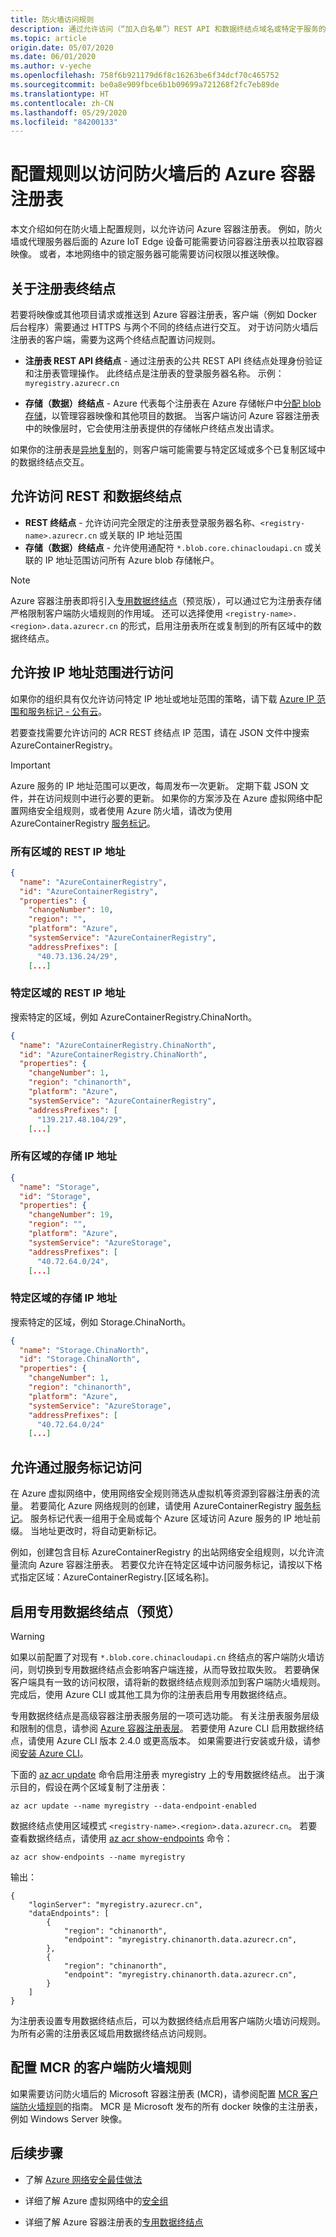 ```yaml
---
title: 防火墙访问规则
description: 通过允许访问（“加入白名单”）REST API 和数据终结点域名或特定于服务的 IP 地址范围，来配置规则以访问防火墙后的 Azure 容器注册表。
ms.topic: article
origin.date: 05/07/2020
ms.date: 06/01/2020
ms.author: v-yeche
ms.openlocfilehash: 758f6b921179d6f8c16263be6f34dcf70c465752
ms.sourcegitcommit: be0a8e909fbce6b1b09699a721268f2fc7eb89de
ms.translationtype: HT
ms.contentlocale: zh-CN
ms.lasthandoff: 05/29/2020
ms.locfileid: "84200133"
---
```

<!--Verified successfully-->
# <a name="configure-rules-to-access-an-azure-container-registry-behind-a-firewall"></a>配置规则以访问防火墙后的 Azure 容器注册表

本文介绍如何在防火墙上配置规则，以允许访问 Azure 容器注册表。 例如，防火墙或代理服务器后面的 Azure IoT Edge 设备可能需要访问容器注册表以拉取容器映像。 或者，本地网络中的锁定服务器可能需要访问权限以推送映像。

<!--Not Available on  [Configure Azure Private Link for an Azure container registry](container-registry-private-link.md)-->

## <a name="about-registry-endpoints"></a>关于注册表终结点

若要将映像或其他项目请求或推送到 Azure 容器注册表，客户端（例如 Docker 后台程序）需要通过 HTTPS 与两个不同的终结点进行交互。 对于访问防火墙后注册表的客户端，需要为这两个终结点配置访问规则。

* **注册表 REST API 终结点** - 通过注册表的公共 REST API 终结点处理身份验证和注册表管理操作。 此终结点是注册表的登录服务器名称。 示例： `myregistry.azurecr.cn`

* **存储（数据）终结点** - Azure 代表每个注册表在 Azure 存储帐户中[分配 blob 存储](container-registry-storage.md)，以管理容器映像和其他项目的数据。 当客户端访问 Azure 容器注册表中的映像层时，它会使用注册表提供的存储帐户终结点发出请求。

如果你的注册表是[异地复制](container-registry-geo-replication.md)的，则客户端可能需要与特定区域或多个已复制区域中的数据终结点交互。

## <a name="allow-access-to-rest-and-data-endpoints"></a>允许访问 REST 和数据终结点

* **REST 终结点** - 允许访问完全限定的注册表登录服务器名称、`<registry-name>.azurecr.cn` 或关联的 IP 地址范围
* **存储（数据）终结点** - 允许使用通配符 `*.blob.core.chinacloudapi.cn` 或关联的 IP 地址范围访问所有 Azure blob 存储帐户。

> [!NOTE]
> Azure 容器注册表即将引入[专用数据终结点](#enable-dedicated-data-endpoints-preview)（预览版），可以通过它为注册表存储严格限制客户端防火墙规则的作用域。 还可以选择使用 `<registry-name>.<region>.data.azurecr.cn` 的形式，启用注册表所在或复制到的所有区域中的数据终结点。

## <a name="allow-access-by-ip-address-range"></a>允许按 IP 地址范围进行访问

如果你的组织具有仅允许访问特定 IP 地址或地址范围的策略，请下载 [Azure IP 范围和服务标记 - 公有云](https://www.microsoft.com/download/confirmation.aspx?id=57062)。

若要查找需要允许访问的 ACR REST 终结点 IP 范围，请在 JSON 文件中搜索 AzureContainerRegistry。

> [!IMPORTANT]
> Azure 服务的 IP 地址范围可以更改，每周发布一次更新。 定期下载 JSON 文件，并在访问规则中进行必要的更新。 如果你的方案涉及在 Azure 虚拟网络中配置网络安全组规则，或者使用 Azure 防火墙，请改为使用 AzureContainerRegistry [服务标记](#allow-access-by-service-tag)。
>

### <a name="rest-ip-addresses-for-all-regions"></a>所有区域的 REST IP 地址

```json
{
  "name": "AzureContainerRegistry",
  "id": "AzureContainerRegistry",
  "properties": {
    "changeNumber": 10,
    "region": "",
    "platform": "Azure",
    "systemService": "AzureContainerRegistry",
    "addressPrefixes": [
      "40.73.136.24/29",
    [...]
```

<!--CORRECT ON 40.73.136.24/29-->


### <a name="rest-ip-addresses-for-a-specific-region"></a>特定区域的 REST IP 地址

搜索特定的区域，例如 AzureContainerRegistry.ChinaNorth。

```json
{
  "name": "AzureContainerRegistry.ChinaNorth",
  "id": "AzureContainerRegistry.ChinaNorth",
  "properties": {
    "changeNumber": 1,
    "region": "chinanorth",
    "platform": "Azure",
    "systemService": "AzureContainerRegistry",
    "addressPrefixes": [
      "139.217.48.104/29",
    [...]
```
<!--CORRECT ON 139.217.48.104/29-->

### <a name="storage-ip-addresses-for-all-regions"></a>所有区域的存储 IP 地址

```json
{
  "name": "Storage",
  "id": "Storage",
  "properties": {
    "changeNumber": 19,
    "region": "",
    "platform": "Azure",
    "systemService": "AzureStorage",
    "addressPrefixes": [
      "40.72.64.0/24",
    [...]
```

<!--CORRECT ON 40.72.64.0/24-->

### <a name="storage-ip-addresses-for-specific-regions"></a>特定区域的存储 IP 地址

搜索特定的区域，例如 Storage.ChinaNorth。

```json
{
  "name": "Storage.ChinaNorth",
  "id": "Storage.ChinaNorth",
  "properties": {
    "changeNumber": 1,
    "region": "chinanorth",
    "platform": "Azure",
    "systemService": "AzureStorage",
    "addressPrefixes": [
      "40.72.64.0/24"
    [...]
```

<!--CORRECT ON 40.72.64.0/24-->

## <a name="allow-access-by-service-tag"></a>允许通过服务标记访问

在 Azure 虚拟网络中，使用网络安全规则筛选从虚拟机等资源到容器注册表的流量。 若要简化 Azure 网络规则的创建，请使用 AzureContainerRegistry [服务标记](../virtual-network/security-overview.md#service-tags)。 服务标记代表一组用于全局或每个 Azure 区域访问 Azure 服务的 IP 地址前缀。 当地址更改时，将自动更新标记。 

例如，创建包含目标 AzureContainerRegistry 的出站网络安全组规则，以允许流量流向 Azure 容器注册表。 若要仅允许在特定区域中访问服务标记，请按以下格式指定区域：AzureContainerRegistry.[区域名称]。

## <a name="enable-dedicated-data-endpoints-preview"></a>启用专用数据终结点（预览）

<!--Verified successfully-->

> [!WARNING]
> 如果以前配置了对现有 `*.blob.core.chinacloudapi.cn` 终结点的客户端防火墙访问，则切换到专用数据终结点会影响客户端连接，从而导致拉取失败。 若要确保客户端具有一致的访问权限，请将新的数据终结点规则添加到客户端防火墙规则。 完成后，使用 Azure CLI 或其他工具为你的注册表启用专用数据终结点。

专用数据终结点是高级容器注册表服务层的一项可选功能。 有关注册表服务层级和限制的信息，请参阅 [Azure 容器注册表层](container-registry-skus.md)。 若要使用 Azure CLI 启用数据终结点，请使用 Azure CLI 版本 2.4.0 或更高版本。 如果需要进行安装或升级，请参阅[安装 Azure CLI](https://docs.azure.cn/cli/install-azure-cli?view=azure-cli-latest)。

下面的 [az acr update][az-acr-update] 命令启用注册表 myregistry 上的专用数据终结点。 出于演示目的，假设在两个区域复制了注册表：

```azurecli
az acr update --name myregistry --data-endpoint-enabled
```

数据终结点使用区域模式 `<registry-name>.<region>.data.azurecr.cn`。 若要查看数据终结点，请使用 [az acr show-endpoints][az-acr-show-endpoints] 命令：

```azurecli
az acr show-endpoints --name myregistry
```

输出：

```
{
    "loginServer": "myregistry.azurecr.cn",
    "dataEndpoints": [
        {
            "region": "chinanorth",
            "endpoint": "myregistry.chinanorth.data.azurecr.cn",
        },
        {
            "region": "chinanorth",
            "endpoint": "myregistry.chinanorth.data.azurecr.cn",
        }
    ]
}
```

为注册表设置专用数据终结点后，可以为数据终结点启用客户端防火墙访问规则。 为所有必需的注册表区域启用数据终结点访问规则。

## <a name="configure-client-firewall-rules-for-mcr"></a>配置 MCR 的客户端防火墙规则

如果需要访问防火墙后的 Microsoft 容器注册表 (MCR)，请参阅配置 [MCR 客户端防火墙规则](https://github.com/microsoft/containerregistry/blob/master/client-firewall-rules.md)的指南。 MCR 是 Microsoft 发布的所有 docker 映像的主注册表，例如 Windows Server 映像。

## <a name="next-steps"></a>后续步骤

* 了解 [Azure 网络安全最佳做法](../security/fundamentals/network-best-practices.md)

* 详细了解 Azure 虚拟网络中的[安全组](/virtual-network/security-overview)

* 详细了解 Azure 容器注册表的[专用数据终结点](https://azure.microsoft.com/blog/azure-container-registry-mitigating-data-exfiltration-with-dedicated-data-endpoints/)

<!-- IMAGES -->

<!-- LINKS - External -->

<!-- LINKS - Internal -->

[az-acr-update]: https://docs.azure.cn/cli/acr?view=azure-cli-latest#az-acr-update
[az-acr-show-endpoints]: https://docs.azure.cn/cli/acr?view=azure-cli-latest#az-acr-show-endpoints

<!-- Update_Description: new article about container registry firewall access rules -->
<!--NEW.date: 06/01/2020-->
